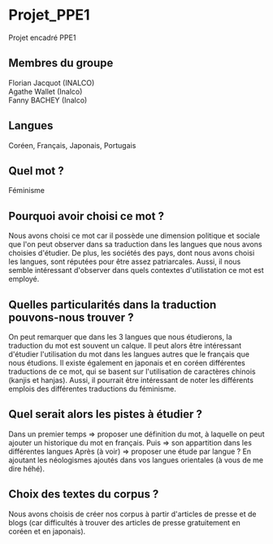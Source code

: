 # Projet_PPE1
Projet encadré PPE1 

## Membres du groupe
Florian Jacquot (INALCO)  
Agathe Wallet (Inalco)  
Fanny BACHEY (Inalco)

## Langues
Coréen, Français, Japonais, Portugais


## Quel mot ? 
Féminisme

## Pourquoi avoir choisi ce mot ? 
Nous avons choisi ce mot car il possède une dimension politique et sociale que l'on peut observer dans sa traduction dans les langues que nous avons choisies d'étudier. 
De plus, les sociétés des pays, dont nous avons choisi les langues, sont réputées pour être assez patriarcales. 
Aussi, il nous semble intéressant d'observer dans quels contextes d'utilistation ce mot est employé.  

## Quelles particularités dans la traduction pouvons-nous trouver ? 
On peut remarquer que dans les 3 langues que nous étudierons, la traduction du mot est souvent un calque. Il peut alors être intéressant d'étudier l'utilisation du mot dans les langues 
autres que le français que nous étudions. Il existe également en japonais et en coréen différentes traductions de ce mot, qui se basent sur l'utilisation de caractères chinois (kanjis et hanjas). 
Aussi, il pourrait être intéressant de noter les différents emplois des différentes traductions du féminisme. 

## Quel serait alors les pistes à étudier ? 
Dans un premier temps => proposer une définition du mot, à laquelle on peut ajouter un historique du mot en français. 
Puis => son appartition dans les différentes langues 
Après (à voir) => proposer une étude par langue ? En ajoutant les néologismes ajoutés dans vos langues orientales (à vous de me dire héhé). 

## Choix des textes du corpus ? 
Nous avons choisis de créer nos corpus à partir d'articles de presse et de blogs (car difficultés à trouver des articles de presse gratuitement en coréen et en japonais). 
